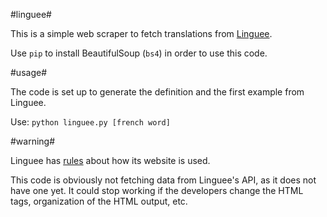 #linguee#

This is a simple web scraper to fetch translations from [Linguee](http://www.linguee.com).

Use `pip` to install BeautifulSoup (`bs4`) in order to use this code.

#usage#

The code is set up to generate the definition and the first example from Linguee.

Use: `python linguee.py [french word]`

#warning#

Linguee has [rules](http://www.linguee.com/english-french/page/termsAndConditions.php) about how its website is used.

This code is obviously not fetching data from Linguee's API, as it does not have one yet. It could stop working if the developers change the HTML tags, organization of the HTML output, etc.
